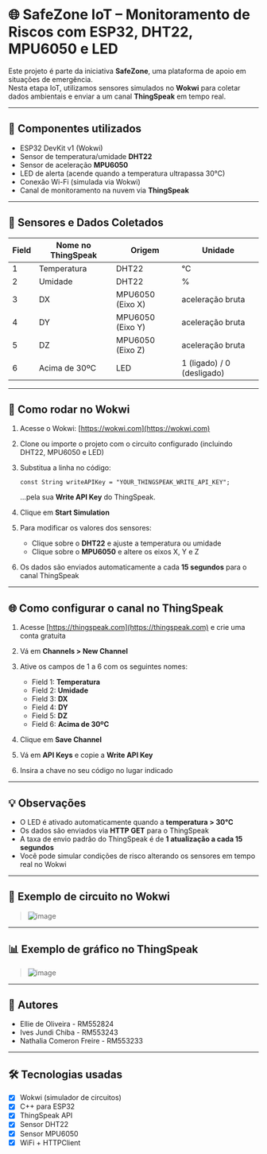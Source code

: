 # 🌐 SafeZone IoT – Monitoramento de Riscos com ESP32, DHT22, MPU6050 e LED

Este projeto é parte da iniciativa **SafeZone**, uma plataforma de apoio em situações de emergência.  
Nesta etapa IoT, utilizamos sensores simulados no **Wokwi** para coletar dados ambientais e enviar a um canal **ThingSpeak** em tempo real.

---

## 🔧 Componentes utilizados

- ESP32 DevKit v1 (Wokwi)
- Sensor de temperatura/umidade **DHT22**
- Sensor de aceleração **MPU6050**
- LED de alerta (acende quando a temperatura ultrapassa 30°C)
- Conexão Wi-Fi (simulada via Wokwi)
- Canal de monitoramento na nuvem via **ThingSpeak**

---

## 🧪 Sensores e Dados Coletados

| Field | Nome no ThingSpeak        | Origem          | Unidade           |
|-------|---------------------------|------------------|-------------------|
| 1     | Temperatura               | DHT22            | °C                |
| 2     | Umidade                   | DHT22            | %                 |
| 3     | DX                        | MPU6050 (Eixo X) | aceleração bruta  |
| 4     | DY                        | MPU6050 (Eixo Y) | aceleração bruta  |
| 5     | DZ                        | MPU6050 (Eixo Z) | aceleração bruta  |
| 6     | Acima de 30ºC             | LED              | 1 (ligado) / 0 (desligado) |

---

## 🚀 Como rodar no Wokwi

1. Acesse o Wokwi: [https://wokwi.com](https://wokwi.com)
2. Clone ou importe o projeto com o circuito configurado (incluindo DHT22, MPU6050 e LED)
3. Substitua a linha no código:

   `const String writeAPIKey = "YOUR_THINGSPEAK_WRITE_API_KEY";`

   ...pela sua **Write API Key** do ThingSpeak.

4. Clique em **Start Simulation**
5. Para modificar os valores dos sensores:
   - Clique sobre o **DHT22** e ajuste a temperatura ou umidade
   - Clique sobre o **MPU6050** e altere os eixos X, Y e Z
6. Os dados são enviados automaticamente a cada **15 segundos** para o canal ThingSpeak

---

## 🌐 Como configurar o canal no ThingSpeak

1. Acesse [https://thingspeak.com](https://thingspeak.com) e crie uma conta gratuita
2. Vá em **Channels > New Channel**
3. Ative os campos de 1 a 6 com os seguintes nomes:

   - Field 1: **Temperatura**
   - Field 2: **Umidade**
   - Field 3: **DX**
   - Field 4: **DY**
   - Field 5: **DZ**
   - Field 6: **Acima de 30ºC**

4. Clique em **Save Channel**
5. Vá em **API Keys** e copie a **Write API Key**
6. Insira a chave no seu código no lugar indicado

---

## 💡 Observações

- O LED é ativado automaticamente quando a **temperatura > 30°C**
- Os dados são enviados via **HTTP GET** para o ThingSpeak
- A taxa de envio padrão do ThingSpeak é de **1 atualização a cada 15 segundos**
- Você pode simular condições de risco alterando os sensores em tempo real no Wokwi

---

## 📸 Exemplo de circuito no Wokwi

> ![image](https://github.com/user-attachments/assets/69246748-d83b-4d55-ba85-75733d8ede84)

---

## 📊 Exemplo de gráfico no ThingSpeak

> ![image](https://github.com/user-attachments/assets/59a2a8d4-bff9-49af-b43c-696b6c905608)

---

## 👥 Autores

- Ellie de Oliveira - RM552824
- Ives Jundi Chiba - RM553243
- Nathalia Comeron Freire - RM553233

---

## 🛠️ Tecnologias usadas

- [x] Wokwi (simulador de circuitos)
- [x] C++ para ESP32
- [x] ThingSpeak API
- [x] Sensor DHT22
- [x] Sensor MPU6050
- [x] WiFi + HTTPClient
